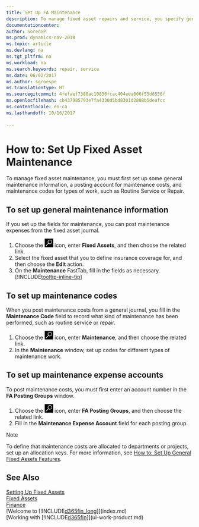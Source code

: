 ```yaml
---
title: Set Up FA Maintenance
description: To manage fixed asset repairs and service, you specify general maintenance information, codes for the type of work, and a posting account for costs.
documentationcenter: 
author: SorenGP
ms.prod: dynamics-nav-2018
ms.topic: article
ms.devlang: na
ms.tgt_pltfrm: na
ms.workload: na
ms.search.keywords: repair, service
ms.date: 06/02/2017
ms.author: sgroespe
ms.translationtype: HT
ms.sourcegitcommit: 4fefaef7380ac10836fcac404eea006f55d8556f
ms.openlocfilehash: cb437985793e7fa4330d5bd8301d2808b5deafcc
ms.contentlocale: en-ca
ms.lasthandoff: 10/16/2017

---
```

# <a name="how-to-set-up-fixed-asset-maintenance"></a>How to: Set Up Fixed Asset Maintenance
To manage fixed asset maintenance, you must first set up some general maintenance information, a posting account for maintenance costs, and maintenance codes for types of work, such as Routine Service or Repair.

## <a name="to-set-up-general-maintenance-information"></a>To set up general maintenance information
If you set up the fields for maintenance, you can post maintenance expenses from the fixed asset journal.

1. Choose the ![Search for Page or Report](media/ui-search/search_small.png "Search for Page or Report icon") icon, enter **Fixed Assets**, and then choose the related link.
2. Select the fixed asset that you to define insurance coverage for, and then choose the **Edit** action.
3. On the **Maintenance** FastTab, fill in the fields as necessary. [!INCLUDE[tooltip-inline-tip](includes/tooltip-inline-tip_md.md)]

## <a name="to-set-up-maintenance-codes"></a>To set up maintenance codes
When you post maintenance costs from a general journal, you fill in the **Maintenance Code** field to record what kind of maintenance has been performed, such as routine service or repair.

1. Choose the ![Search for Page or Report](media/ui-search/search_small.png "Search for Page or Report icon") icon, enter **Maintenance**, and then choose the related link.
2. In the **Maintenance** window, set up codes for different types of maintenance work.

## <a name="to-set-up-maintenance-expense-accounts"></a>To set up maintenance expense accounts
To post maintenance costs, you must first enter an account number in the **FA Posting Groups** window.

1. Choose the ![Search for Page or Report](media/ui-search/search_small.png "Search for Page or Report icon") icon, enter **FA Posting Groups**, and then choose the related link.
2. Fill in the **Maintenance Expense Account** field for each posting group.

> [!NOTE]  
>   To define that maintenance costs are allocated to departments or projects, set up an allocation keys. For more information, see [How to: Set Up General Fixed Assets Features](fa-how-setup-general.md).

## <a name="see-also"></a>See Also
[Setting Up Fixed Assets](fa-setup.md)  
[Fixed Assets](fa-manage.md)  
[Finance](finance.md)  
[Welcome to [!INCLUDE[d365fin_long](includes/d365fin_long_md.md)]](index.md)  
[Working with [!INCLUDE[d365fin](includes/d365fin_md.md)]](ui-work-product.md)

